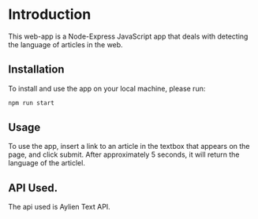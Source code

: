 # Introduction

This web-app is a Node-Express JavaScript app that deals with detecting the language of articles in the web.

## Installation

To install and use the app on your local machine, please run:

```bash
npm run start
```

## Usage

To use the app, insert a link to an article in the textbox that appears on the page, and click submit. After approximately 5 seconds, it will return the language of the articlel.

## API Used.
The api used is Aylien Text API.

